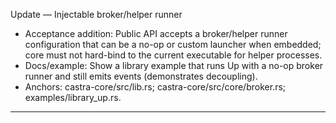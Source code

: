 Update — Injectable broker/helper runner

- Acceptance addition: Public API accepts a broker/helper runner configuration that can be a no-op or custom launcher when embedded; core must not hard-bind to the current executable for helper processes.
- Docs/example: Show a library example that runs Up with a no-op broker runner and still emits events (demonstrates decoupling).
- Anchors: castra-core/src/lib.rs; castra-core/src/core/broker.rs; examples/library_up.rs.


---

